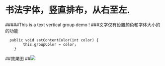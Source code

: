 # 书法字体，竖直排布，从右至左.
#####This is a text vertical group demo !
###文字仅有设置颜色和字体大小的的功能
```
  public void setContentColor(int color) {
        this.groupColor = color;
    }
```

##效果图
##![](https://github.com/xandone/TextVerticalDemo/blob/master/demo20160907.png)

